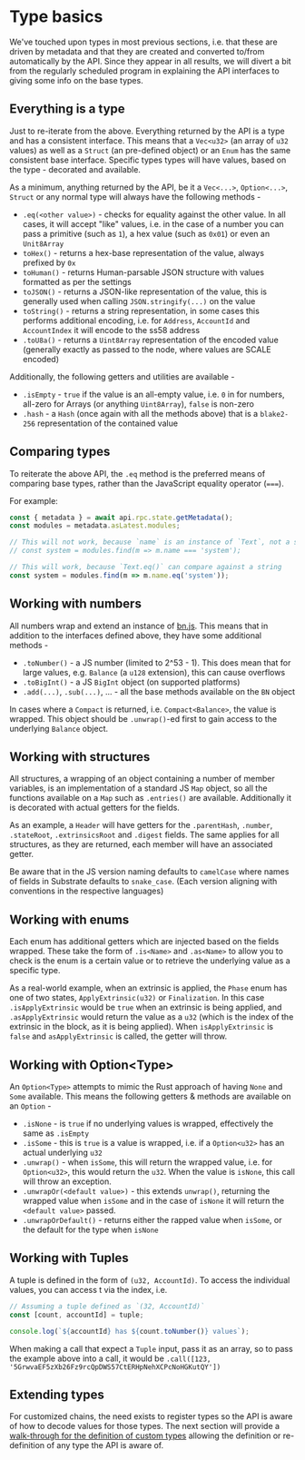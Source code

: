 # Type basics

We've touched upon types in most previous sections, i.e. that these are driven by metadata and that they are created and converted to/from automatically by the API. Since they appear in all results, we will divert a bit from the regularly scheduled program in explaining the API interfaces to giving some info on the base types.

## Everything is a type

Just to re-iterate from the above. Everything returned by the API is a type and has a consistent interface. This means that a `Vec<u32>` (an array of `u32` values) as well as a `Struct` (an pre-defined object) or an `Enum` has the same consistent base interface. Specific types types will have values, based on the type - decorated and available.

As a minimum, anything returned by the API, be it a `Vec<...>`, `Option<...>`, `Struct` or any normal type will always have the following methods -

- `.eq(<other value>)` - checks for equality against the other value. In all cases, it will accept "like" values, i.e. in the case of a number you can pass a primitive (such as `1`), a hex value (such as `0x01`) or even an `Unit8Array`
- `toHex()` - returns a hex-base representation of the value, always prefixed by `0x`
- `toHuman()` - returns Human-parsable JSON structure with values formatted as per the settings
- `toJSON()` - returns a JSON-like representation of the value, this is generally used when calling `JSON.stringify(...)` on the value
- `toString()` - returns a string representation, in some cases this performs additional encoding, i.e. for `Address`, `AccountId` and `AccountIndex` it will encode to the ss58 address
- `.toU8a()` - returns a `Uint8Array` representation of the encoded value (generally exactly as passed to the node, where values are SCALE encoded)

Additionally, the following getters and utilities are available -

- `.isEmpty` - `true` if the value is an all-empty value, i.e. `0` in for numbers, all-zero for Arrays (or anything `Uint8Array`), `false` is non-zero
- `.hash` - a `Hash` (once again with all the methods above) that is a `blake2-256` representation of the contained value

## Comparing types

To reiterate the above API, the `.eq` method is the preferred means of comparing base types, rather than the JavaScript equality operator (`===`).

For example:

```js
const { metadata } = await api.rpc.state.getMetadata();
const modules = metadata.asLatest.modules;

// This will not work, because `name` is an instance of `Text`, not a string
// const system = modules.find(m => m.name === 'system');

// This will work, because `Text.eq()` can compare against a string
const system = modules.find(m => m.name.eq('system'));
```

## Working with numbers

All numbers wrap and extend an instance of [bn.js](https://github.com/indutny/bn.js/). This means that in addition to the interfaces defined above, they have some additional methods -

- `.toNumber()` - a JS number (limited to 2^53 - 1). This does mean that for large values, e.g. `Balance` (a `u128` extension), this can cause overflows
- `.toBigInt()` - a JS `BigInt` object (on supported platforms)
- `.add(...)`, `.sub(...)`, ... - all the base methods available on the `BN` object

In cases where a `Compact` is returned, i.e. `Compact<Balance>`, the value is wrapped. This object should be `.unwrap()`-ed first to gain access to the underlying `Balance` object.

## Working with structures

All structures, a wrapping of an object containing a number of member variables, is an implementation of a standard JS `Map` object, so all the functions available on a `Map` such as `.entries()` are available. Additionally it is decorated with actual getters for the fields.

As an example, a `Header` will have getters for the `.parentHash`, `.number`, `.stateRoot`, `.extrinsicsRoot` and `.digest` fields. The same applies for all structures, as they are returned, each member will have an associated getter.

Be aware that in the JS version naming defaults to `camelCase` where names of fields in Substrate defaults to `snake_case`. (Each version aligning with conventions in the respective languages)

## Working with enums

Each enum has additional getters which are injected based on the fields wrapped. These take the form of `.is<Name>` and `.as<Name>` to allow you to check is the enum is a certain value or to retrieve the underlying value as a specific type.

As a real-world example, when an extrinsic is applied, the `Phase` enum has one of two states, `ApplyExtrinsic(u32)` or `Finalization`. In this case `.isApplyExtrinsic` would be `true` when an extrinsic is being applied, and `.asApplyExtrinsic` would return the value as a `u32` (which is the index of the extrinsic in the block, as it is being applied). When `isApplyExtrinsic` is `false` and `asApplyExtrinsic` is called, the getter will throw.

## Working with Option&lt;Type&gt;

An `Option<Type>` attempts to mimic the Rust approach of having `None` and `Some` available. This means the following getters & methods are available on an `Option` -

- `.isNone` - is `true` if no underlying values is wrapped, effectively the same as `.isEmpty`
- `.isSome` - this is `true` is a value is wrapped, i.e. if a `Option<u32>` has an actual underlying `u32`
- `.unwrap()` - when `isSome`, this will return the wrapped value, i.e. for `Option<u32>`, this would return the `u32`. When the value is `isNone`, this call will throw an exception.
- `.unwrapOr(<default value>)` - this extends `unwrap()`, returning the wrapped value when `isSome` and in the case of `isNone` it will return the `<default value>` passed.
- `.unwrapOrDefault()` - returns either the rapped value when `isSome`, or the default for the type when `isNone`

## Working with Tuples

A tuple is defined in the form of `(u32, AccountId)`. To access the individual values, you can access t via the index, i.e.

```js
// Assuming a tuple defined as `(32, AccountId)`
const [count, accountId] = tuple;

console.log(`${accountId} has ${count.toNumber()} values`);
```

When making a call that expect a `Tuple` input, pass it as an array, so to pass the example above into a call, it would be `.call([123, '5GrwvaEF5zXb26Fz9rcQpDWS57CtERHpNehXCPcNoHGKutQY'])`

## Extending types

For customized chains, the need exists to register types so the API is aware of how to decode values for those types. The next section will provide a [walk-through for the definition of custom types](types.extend.md) allowing the definition or re-definition of any type the API is aware of.
